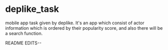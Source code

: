 # deplike_task
mobile app task given by deplike. It's an app which consist of actor information which is ordered by their popularity score, and also there will be a search function.


README EDITS--
